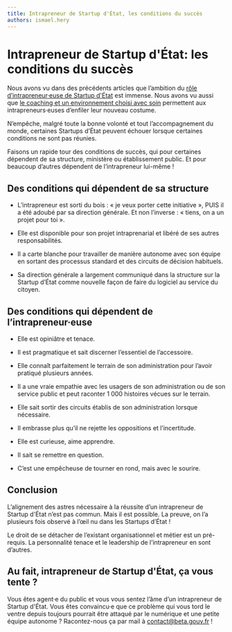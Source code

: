 ```yaml
---
title: Intrapreneur de Startup d'État, les conditions du succès
authors: ismael.hery
---
```


# Intrapreneur de Startup d'État: les conditions du succès

Nous avons vu dans des précédents articles que l’ambition du [rôle d’intrapreneur·euse de Startup d'État](/2017/02/16/intrapreneur-startup-d-etat.html) est immense. Nous avons vu aussi que [le coaching et un environnement choisi avec soin](/2017/02/27/comment-former-des-intrapreneurs.html) permettent aux intrapreneurs·euses d’enfiler leur nouveau costume.

N’empêche, malgré toute la bonne volonté et tout l’accompagnement du monde, certaines Startups d’État peuvent échouer lorsque certaines conditions ne sont pas réunies.

Faisons un rapide tour des conditions de succès, qui pour certaines dépendent de sa structure, ministère ou établissement public. Et pour beaucoup d’autres dépendent de l’intrapreneur lui-même !

<!--more-->

## Des conditions qui dépendent de sa structure

* L’intrapreneur est sorti du bois : « je veux porter cette initiative », PUIS il a été adoubé par sa direction générale. Et non l’inverse : « tiens, on a un projet pour toi ».

* Elle est disponible pour son projet intraprenarial et libéré de ses autres responsabilités.

* Il a carte blanche pour travailler de manière autonome avec son équipe en sortant des processus standard et des circuits de décision habituels.

* Sa direction générale a largement communiqué dans la structure sur la Startup d’État comme nouvelle façon de faire du logiciel au service du citoyen.

## Des conditions qui dépendent de l’intrapreneur·euse

* Elle est opiniâtre et tenace.

* Il est pragmatique et sait discerner l’essentiel de l’accessoire.

* Elle connaît parfaitement le terrain de son administration pour l’avoir pratiqué plusieurs années.

* Il a une vraie empathie avec les usagers de son administration ou de son service public et peut raconter 1 000 histoires vécues sur le terrain.

* Elle sait sortir des circuits établis de son administration lorsque nécessaire.

* Il embrasse plus qu’il ne rejette les oppositions et l’incertitude.

* Elle est curieuse, aime apprendre.

* Il sait se remettre en question.

* C’est une empêcheuse de tourner en rond, mais avec le sourire.

## Conclusion

L’alignement des astres nécessaire à la réussite d’un intrapreneur de Startup d'État n’est pas commun. Mais il est possible. La preuve, on l’a plusieurs fois observé à l’œil nu dans les Startups d’État !

Le droit de se détacher de l’existant organisationnel et métier est un pré-requis. La personnalité tenace et le leadership de l’intrapreneur en sont d’autres.

## Au fait, intrapreneur de Startup d'État, ça vous tente ?

Vous êtes agent·e du public et vous vous sentez l’âme d’un intrapreneur de Startup d'État. Vous êtes convaincu·e que ce problème qui vous tord le ventre depuis toujours pourrait être attaqué par le numérique et une petite équipe autonome ? Racontez-nous ça par mail à [contact@beta.gouv.fr](mailto:contact@beta.gouv.fr?subject=Candidature%20intrapreneur) !
